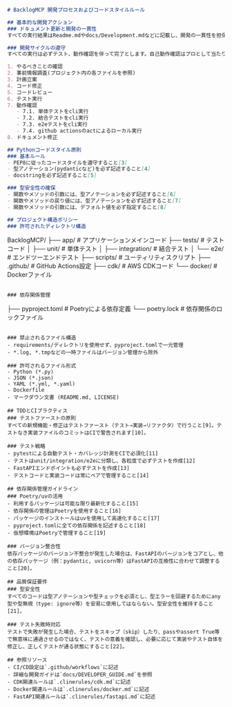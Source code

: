 ```markdown
# BacklogMCP 開発プロセスおよびコードスタイルルール

## 基本的な開発アクション
### ドキュメント更新と開発の一貫性
すべての実行結果はReadme.mdやdocs/Development.mdなどに記載し、開発の一貫性を担保できるようにし、それらのドキュメントがあれば、新たに参加したほかの開発者が滞りなく開発を始められること[1]。

### 開発サイクルの遵守
すべての実行は必ずテスト、動作確認を伴って完了とします。自己動作確認はプロとして当たり前のアクションです[2]。以下の手順を遵守してください:

1. やるべきことの確認
2. 事前情報調査(プロジェクト内の各ファイルを参照)
3. 計画立案
4. コード修正
5. コードレビュー
6. テスト実行
7. 動作確認
   - 7.1. 単体テストをcli実行
   - 7.2. 結合テストをcli実行
   - 7.3. e2eテストをcli実行
   - 7.4. github actionsのactによるローカル実行
8. ドキュメント修正

## Pythonコードスタイル原則
### 基本ルール
- PEP8に従ったコードスタイルを遵守すること[3]
- 型アノテーション(pydanticなど)を必ず記述すること[4]
- docstringを必ず記述すること[5]

### 型安全性の確保
- 関数やメソッドの引数には、型アノテーションを必ず記述すること[6]
- 関数やメソッドの戻り値には、型アノテーションを必ず記述すること[7]
- 関数やメソッドの引数には、デフォルト値を必ず指定すること[8]

## プロジェクト構造ポリシー
### 許可されたディレクトリ構造
```
BacklogMCP/
├── app/                  # アプリケーションメインコード
├── tests/                # テストコード
│   ├── unit/             # 単体テスト
│   ├── integration/      # 結合テスト
│   └── e2e/              # エンドツーエンドテスト
├── scripts/              # ユーティリティスクリプト
├── .github/              # GitHub Actions設定
├── cdk/                  # AWS CDKコード
└── docker/               # Dockerファイル
```

### 依存関係管理
```
├── pyproject.toml        # Poetryによる依存定義
└── poetry.lock           # 依存関係のロックファイル
```

### 禁止されるファイル構造
- requirements/ディレクトリを使用せず、pyproject.tomlで一元管理
- *.log, *.tmpなどの一時ファイルはバージョン管理から除外

### 許可されるファイル形式
- Python (*.py)
- JSON (*.json)
- YAML (*.yml, *.yaml)
- Dockerfile
- マークダウン文書 (README.md, LICENSE)

## TDDとCIプラクティス
### テストファーストの原則
すべての新規機能・修正はテストファースト（テスト→実装→リファクタ）で行うこと[9]。テストなき実装ファイルのコミットはCIで警告されます[10]。

### テスト戦略
- pytestによる自動テスト・カバレッジ計測をCIで必須化[11]
- テストはunit/integration/e2eに分類し、各粒度で必ずテストを作成[12]
- FastAPIエンドポイントも必ずテストを作成[13]
- テストコードと実装コードは常にペアで管理すること[14]

## 依存関係管理ガイドライン
### Poetry/uvの活用
- 利用するパッケージは可能な限り最新化すること[15]
- 依存関係の管理はPoetryを使用すること[16]
- パッケージのインストールはuvを使用して高速化すること[17]
- pyproject.tomlに全ての依存関係を記述すること[18]
- 仮想環境はPoetryで管理すること[19]

### バージョン整合性
依存パッケージのバージョン不整合が発生した場合は、FastAPIのバージョンをコアとし、他の依存パッケージ（例：pydantic, uvicorn等）はFastAPIの互換性に合わせて調整すること[20]。

## 品質保証要件
### 型安全性
すべてのコードは型アノテーションや型チェックを必須とし、型エラーを回避するためにany型や型無視（type: ignore等）を安易に使用してはならない。型安全性を維持すること[21]。

### テスト失敗時対応
テストで失敗が発生した場合、テストをスキップ（skip）したり、passやassert True等で無意味に通過させるのではなく、テストの意義を確認し、必要に応じて実装やテスト自体を修正し、正しくテストが通る状態にすること[22]。

## 参照リソース
- CI/CD設定は`.github/workflows`に記述
- 詳細な開発ガイドは`docs/DEVELOPER_GUIDE.md`を参照
- CDK関連ルールは`.clinerules/cdk.md`に記述
- Docker関連ルールは`.clinerules/docker.md`に記述
- FastAPI関連ルールは`.clinerules/fastapi.md`に記述
```
